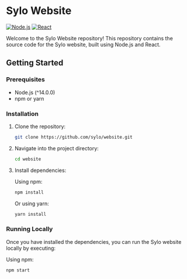 # Sylo Website

[![Node.js](https://img.shields.io/badge/Node.js-^14.0.0-blue.svg?style=flat-square)](https://nodejs.org/)
[![React](https://img.shields.io/badge/React-^17.0.0-blue.svg?style=flat-square)](https://reactjs.org/)

Welcome to the Sylo Website repository! This repository contains the source code for the Sylo website, built using Node.js and React.

## Getting Started

### Prerequisites

- Node.js (^14.0.0)
- npm or yarn

### Installation

1. Clone the repository:

    ```bash
    git clone https://github.com/sylo/website.git
    ```

2. Navigate into the project directory:

    ```bash
    cd website
    ```

3. Install dependencies:

    Using npm:

    ```bash
    npm install
    ```

    Or using yarn:

    ```bash
    yarn install
    ```

### Running Locally

Once you have installed the dependencies, you can run the Sylo website locally by executing:

Using npm:

```bash
npm start

